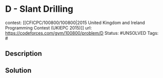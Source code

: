 # D - Slant Drilling

contest: [[CFICPC/100800/100800|2015 United Kingdom and Ireland Programming Contest (UKIEPC 2015)]]
url: https://codeforces.com/gym/100800/problem/D
Status: #UNSOLVED
Tags: #

## Description

## Solution

